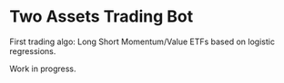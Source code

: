 # Two Assets Trading Bot
First trading algo: Long Short Momentum/Value ETFs based on logistic regressions.

Work in progress.
